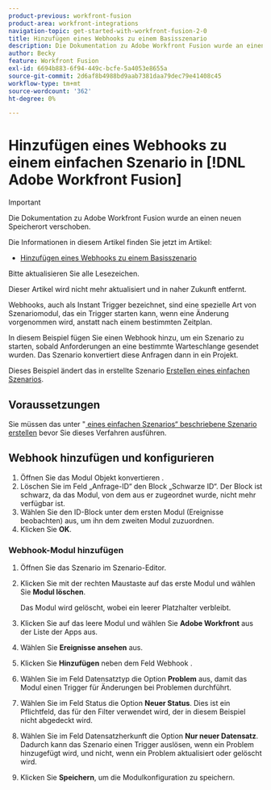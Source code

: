 ```yaml
---
product-previous: workfront-fusion
product-area: workfront-integrations
navigation-topic: get-started-with-workfront-fusion-2-0
title: Hinzufügen eines Webhooks zu einem Basisszenario
description: Die Dokumentation zu Adobe Workfront Fusion wurde an einen neuen Speicherort verschoben. Dieser Artikel ist veraltet, enthält jedoch einen Link zum neuen Artikel, der diese Funktion behandelt.
author: Becky
feature: Workfront Fusion
exl-id: 6694b883-6f94-449c-bcfe-5a4053e8655a
source-git-commit: 2d6af8b4988bd9aab7381daa79dec79e41408c45
workflow-type: tm+mt
source-wordcount: '362'
ht-degree: 0%

---
```


# Hinzufügen eines Webhooks zu einem einfachen Szenario in [!DNL Adobe Workfront Fusion]

>[!IMPORTANT]
>
>Die Dokumentation zu Adobe Workfront Fusion wurde an einen neuen Speicherort verschoben.
>
>Die Informationen in diesem Artikel finden Sie jetzt im Artikel:
>
>* [Hinzufügen eines Webhooks zu einem Basisszenario](https://experienceleague.adobe.com/docs/workfront-fusion/using/build-practice-scenarios/add-a-webhook-to-basic-scenario.html)
>
>Bitte aktualisieren Sie alle Lesezeichen.
>
>Dieser Artikel wird nicht mehr aktualisiert und in naher Zukunft entfernt.

Webhooks, auch als Instant Trigger bezeichnet, sind eine spezielle Art von Szenariomodul, das ein Trigger starten kann, wenn eine Änderung vorgenommen wird, anstatt nach einem bestimmten Zeitplan.

In diesem Beispiel fügen Sie einen Webhook hinzu, um ein Szenario zu starten, sobald Anforderungen an eine bestimmte Warteschlange gesendet wurden. Das Szenario konvertiert diese Anfragen dann in ein Projekt.

Dieses Beispiel ändert das in erstellte Szenario [Erstellen eines einfachen Szenarios](/help/quicksilver/workfront-fusion/get-started/build-practice-scenarios/create-simple-scenario.md).

## Voraussetzungen

Sie müssen das unter &quot;[ eines einfachen Szenarios“ beschriebene Szenario erstellen](/help/quicksilver/workfront-fusion/get-started/build-practice-scenarios/create-simple-scenario.md) bevor Sie dieses Verfahren ausführen.

## Webhook hinzufügen und konfigurieren

1. Öffnen Sie das Modul Objekt konvertieren .
1. Löschen Sie im Feld „Anfrage-ID“ den Block „Schwarze ID“. Der Block ist schwarz, da das Modul, von dem aus er zugeordnet wurde, nicht mehr verfügbar ist.
1. Wählen Sie den ID-Block unter dem ersten Modul (Ereignisse beobachten) aus, um ihn dem zweiten Modul zuzuordnen.
1. Klicken Sie **OK**.

### Webhook-Modul hinzufügen

1. Öffnen Sie das Szenario im Szenario-Editor.
1. Klicken Sie mit der rechten Maustaste auf das erste Modul und wählen Sie **Modul löschen**.

   Das Modul wird gelöscht, wobei ein leerer Platzhalter verbleibt.

1. Klicken Sie auf das leere Modul und wählen Sie **Adobe Workfront** aus der Liste der Apps aus.
1. Wählen Sie **Ereignisse ansehen** aus.
1. Klicken Sie **Hinzufügen** neben dem Feld Webhook .
1. Wählen Sie im Feld Datensatztyp die Option **Problem** aus, damit das Modul einen Trigger für Änderungen bei Problemen durchführt.
1. Wählen Sie im Feld Status die Option **Neuer Status**. Dies ist ein Pflichtfeld, das für den Filter verwendet wird, der in diesem Beispiel nicht abgedeckt wird.
1. Wählen Sie im Feld Datensatzherkunft die Option **Nur neuer Datensatz**. Dadurch kann das Szenario einen Trigger auslösen, wenn ein Problem hinzugefügt wird, und nicht, wenn ein Problem aktualisiert oder gelöscht wird.
1. Klicken Sie **Speichern**, um die Modulkonfiguration zu speichern.

